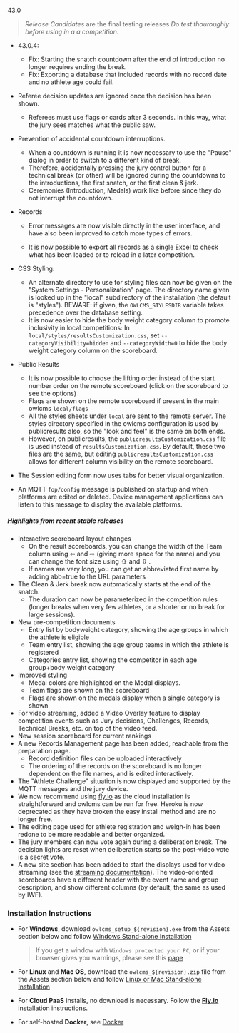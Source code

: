 43.0

> *Release Candidates* are the final testing releases
> *Do test thouroughly before using in a a competition.*

- 43.0.4:
  - Fix: Starting the snatch countdown after the end of introduction no longer requires ending the break.
  - Fix: Exporting a database that included records with no record date and no athlete age could fail.
  
- Referee decision updates are ignored once the decision has been shown. 
  - Referees must use flags or cards after 3 seconds. In this way, what the jury sees matches what the public saw.

- Prevention of accidental countdown interruptions.  
  - When a countdown is running it is now necessary to use the "Pause" dialog in order to switch to a different kind of break.
  - Therefore, accidentally pressing the jury control button for a technical break (or other) will be ignored during the countdowns to the introductions, the first snatch, or the first clean & jerk.
  - Ceremonies (Introduction, Medals) work like before since they do not interrupt the countdown.

- Records
  - Error messages are now visible directly in the user interface, and have also been improved to catch more types of errors.

  - It is now possible to export all records as a single Excel to check what has been loaded or to reload in a later competition.
- CSS Styling:  
  - An alternate directory to use for styling files can now be given on the "System Settings - Personalization" page.  The directory name given is looked up in the "local" subdirectory of the installation (the default is "styles").  BEWARE: if given, the `OWLCMS_STYLESDIR` variable takes precedence over the database setting.
  - It is now easier to hide the body weight category column to promote inclusivity in local competitions: In `local/styles/resultsCustomization.css`, set `--categoryVisibility=hidden` and `--categoryWidth=0` to hide the body weight category column on the scoreboard.
- Public Results 
  - It is now possible to choose the lifting order instead of the start number order on the remote scoreboard (click on the scoreboard to see the options)
  - Flags are shown on the remote scoreboard if present in the main owlcms `local/flags`
  - All the styles sheets under `local` are sent to the remote server.  The styles directory specified in the owlcms configuration is used by publicresults also, so the "look and feel" is the same on both ends. 
  - However, on publicresults, the `publicresultsCustomization.css` file is used instead of `resultsCustomization.css`.  By default, these two files are the same, but editing `publicresultsCustomization.css` allows for different column visibility on the remote scoreboard.
- The Session editing form now uses tabs for better visual organization.
- An MQTT `fop/config` message is published on startup and when platforms are edited or deleted.  Device management applications can listen to this message to display the available platforms.

#####  Highlights from recent stable releases

- Interactive scoreboard layout changes
  - On the result scoreboards, you can change the width of the Team column using ⇦ and ⇨ (giving more space for the name) and you can change the font size using ⇧ and ⇩ .
  - If names are very long, you can get an abbreviated first name by adding abb=true to the URL parameters
- The Clean & Jerk break now automatically starts at the end of the snatch.  
  - The duration can now be parameterized in the competition rules (longer breaks when very few athletes, or a shorter or no break for large sessions).
- New pre-competition documents
  - Entry list by bodyweight category, showing the age groups in which the athlete is eligible
  - Team entry list, showing the age group teams in which the athlete is registered
  - Categories entry list, showing the competitor in each age group+body weight category
- Improved styling
  - Medal colors are highlighted on the Medal displays.
  - Team flags are shown on the scoreboard
  - Flags are shown on the medals display when a single category is shown
- For video streaming, added a Video Overlay feature to display competition events such as Jury decisions, Challenges, Records, Technical Breaks, etc. on top of the video feed.
- New session scoreboard for current rankings
- A new Records Management page has been added, reachable from the preparation page.
  - Record definition files can be uploaded interactively 
  - The ordering of the records on the scoreboard is no longer dependent on the file names, and is edited interactively.
- The "Athlete Challenge" situation is now displayed and supported by the MQTT messages and the jury device.
- We now recommend using [fly.io](https://${env.REPO_OWNER}.github.io/${env.O_REPO_NAME}/#/Fly) as the cloud installation is straightforward and owlcms can be run for free. Heroku is now deprecated as they have broken the easy install method and are no longer free.
- The editing page used for athlete registration and weigh-in has been redone to be more readable and better organized.
- The jury members can now vote again during a deliberation break. The decision lights are reset when deliberation starts so the post-video vote is a secret vote. 
- A new site section has been added to start the displays used for video streaming (see the [streaming documentation](https://${env.REPO_OWNER}.github.io/${env.O_REPO_NAME}/#/OBS?id=_2-setup-owlcms-with-some-data)). The video-oriented scoreboards have a different header with the event name and group description, and show different columns (by default, the same as used by IWF).


### **Installation Instructions**

  - For **Windows**, download `owlcms_setup_${revision}.exe` from the Assets section below and follow [Windows Stand-alone Installation](https://${env.REPO_OWNER}.github.io/${env.O_REPO_NAME}/#/LocalWindowsSetup)

    > If you get a window with `Windows protected your PC`, or if your browser gives you warnings, please see this [page](https://owlcms.github.io/owlcms4-prerelease/#/DefenderOff)

  - For **Linux** and **Mac OS**, download the `owlcms_${revision}.zip` file from the Assets section below and follow [Linux or Mac Stand-alone Installation](https://${env.REPO_OWNER}.github.io/${env.O_REPO_NAME}/#/LocalLinuxMacSetup)

  - For **Cloud PaaS** installs, no download is necessary. Follow the **[Fly.io](https://${env.REPO_OWNER}.github.io/${env.O_REPO_NAME}/#Fly)** installation instructions.

  - For self-hosted **Docker**, see [Docker](https://${env.REPO_OWNER}.github.io/${env.O_REPO_NAME}/#/LocalWindowsSetup)
